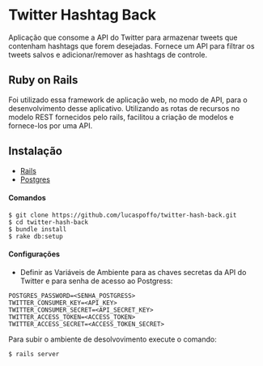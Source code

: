# Twitter Hashtag Back

Aplicação que consome a API do Twitter para armazenar tweets que contenham hashtags que forem desejadas. Fornece um API para filtrar os tweets salvos e adicionar/remover as hashtags de controle.

## Ruby on Rails

Foi utilizado essa framework de aplicação web, no modo de API, para o desenvolvimento desse aplicativo. Utilizando as rotas de recursos no modelo REST fornecidos pelo rails, facilitou a criação de modelos e fornece-los por uma API.

## Instalação

- [Rails](http://installrails.com/)
- [Postgres](https://www.postgresql.org/)

#### Comandos

    $ git clone https://github.com/lucaspoffo/twitter-hash-back.git
    $ cd twitter-hash-back
    $ bundle install
    $ rake db:setup

#### Configurações
- Definir as Variáveis de Ambiente para as chaves secretas da API do Twitter e para senha de acesso ao Postgress:

```
POSTGRES_PASSWORD=<SENHA_POSTGRESS>
TWITTER_CONSUMER_KEY=<API_KEY>
TWITTER_CONSUMER_SECRET=<API_SECRET_KEY>
TWITTER_ACCESS_TOKEN=<ACCESS_TOKEN>
TWITTER_ACCESS_SECRET=<ACCESS_TOKEN_SECRET>
```

Para subir o ambiente de desolvovimento execute o comando:
    
    $ rails server
